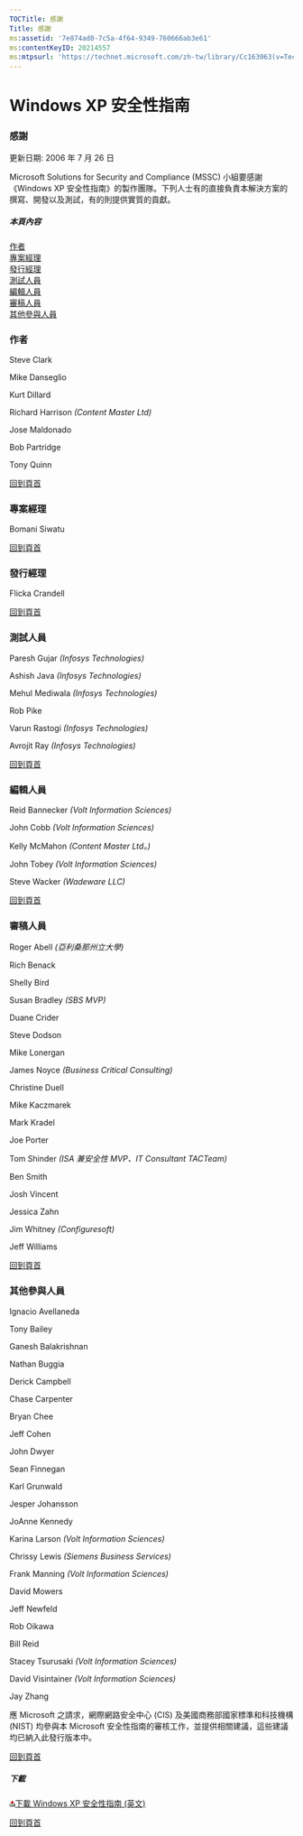 ```yaml
---
TOCTitle: 感謝
Title: 感謝
ms:assetid: '7e874ad0-7c5a-4f64-9349-760666ab3e61'
ms:contentKeyID: 20214557
ms:mtpsurl: 'https://technet.microsoft.com/zh-tw/library/Cc163063(v=TechNet.10)'
---
```


Windows XP 安全性指南
=====================

### 感謝

更新日期: 2006 年 7 月 26 日

Microsoft Solutions for Security and Compliance (MSSC) 小組要感謝《Windows XP 安全性指南》的製作團隊。下列人士有的直接負責本解決方案的撰寫、開發以及測試，有的則提供實質的貢獻。

##### 本頁內容

[](#egaa)[作者](#egaa)  
[](#efaa)[專案經理](#efaa)  
[](#eeaa)[發行經理](#eeaa)  
[](#edaa)[測試人員](#edaa)  
[](#ecaa)[編輯人員](#ecaa)  
[](#ebaa)[審稿人員](#ebaa)  
[](#eaaa)[其他參與人員](#eaaa)  

### 作者

Steve Clark

Mike Danseglio

Kurt Dillard

Richard Harrison *(Content Master Ltd)* 

Jose Maldonado

Bob Partridge

Tony Quinn

[](#mainsection)[回到頁首](#mainsection)

### 專案經理

Bomani Siwatu

[](#mainsection)[回到頁首](#mainsection)

### 發行經理

Flicka Crandell

[](#mainsection)[回到頁首](#mainsection)

### 測試人員

Paresh Gujar *(Infosys Technologies)*

Ashish Java *(Infosys Technologies)*

Mehul Mediwala *(Infosys Technologies)*

Rob Pike

Varun Rastogi *(Infosys Technologies)*

Avrojit Ray *(Infosys Technologies)*

[](#mainsection)[回到頁首](#mainsection)

### 編輯人員

Reid Bannecker *(Volt Information Sciences)*

John Cobb *(Volt Information Sciences)*

Kelly McMahon *(Content Master Ltd。)*

John Tobey *(Volt Information Sciences)*

Steve Wacker *(Wadeware LLC)*

[](#mainsection)[回到頁首](#mainsection)

### 審稿人員

Roger Abell *(亞利桑那州立大學)*

Rich Benack

Shelly Bird

Susan Bradley *(SBS MVP)*

Duane Crider

Steve Dodson

Mike Lonergan

James Noyce *(Business Critical Consulting)*

Christine Duell

Mike Kaczmarek

Mark Kradel

Joe Porter

Tom Shinder *(ISA 兼安全性 MVP、IT*
*Consultant TACTeam)*

Ben Smith

Josh Vincent

Jessica Zahn

Jim Whitney *(Configuresoft)*

Jeff Williams

[](#mainsection)[回到頁首](#mainsection)

### 其他參與人員

Ignacio Avellaneda

Tony Bailey

Ganesh Balakrishnan

Nathan Buggia

Derick Campbell

Chase Carpenter

Bryan Chee

Jeff Cohen

John Dwyer

Sean Finnegan

Karl Grunwald

Jesper Johansson

JoAnne Kennedy

Karina Larson *(Volt Information Sciences)*

Chrissy Lewis *(Siemens Business Services)*

Frank Manning *(Volt Information Sciences)*

David Mowers

Jeff Newfeld

Rob Oikawa

Bill Reid

Stacey Tsurusaki *(Volt Information Sciences)*

David Visintainer *(Volt Information Sciences)*

Jay Zhang

應 Microsoft 之請求，網際網路安全中心 (CIS) 及美國商務部國家標準和科技機構 (NIST) 均參與本 Microsoft 安全性指南的審核工作，並提供相關建議，這些建議均已納入此發行版本中。

[](#mainsection)[回到頁首](#mainsection)

##### 下載

[![](images/Cc163063.icon_exe(zh-tw,TechNet.10).gif)下載 Windows XP 安全性指南 (英文)](https://go.microsoft.com/fwlink/?linkid=14840)

[](#mainsection)[回到頁首](#mainsection)